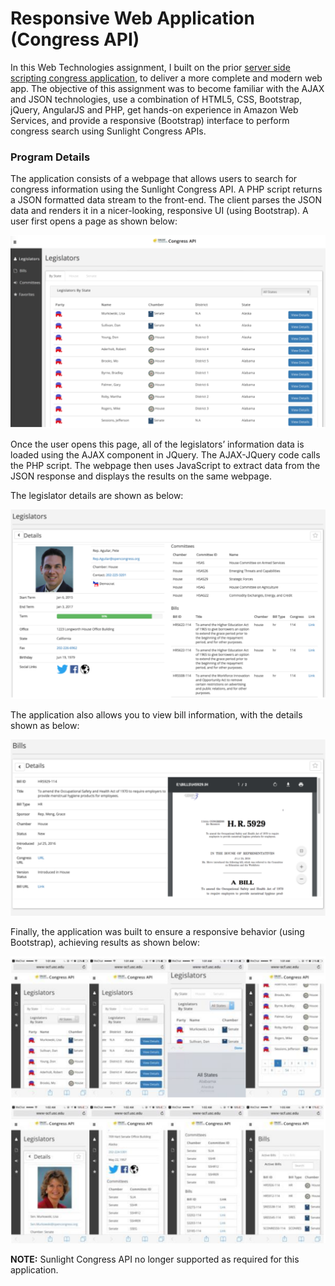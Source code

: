 # Responsive Web Application  (Congress API)

In this Web Technologies assignment, I built on the prior [server side scripting congress  application](https://github.com/hachuele/congress-server-side-scripting), to deliver a more complete and modern web app. The objective of this assignment was to become familiar with the AJAX and JSON technologies, use a combination of HTML5, CSS, Bootstrap, jQuery, AngularJS and PHP, get hands-on experience in Amazon Web Services, and provide a responsive (Bootstrap) interface to perform congress search using Sunlight Congress APIs.



### Program Details

The application consists of a webpage that allows users to search for congress information using the Sunlight Congress API. A PHP script returns a JSON formatted data stream to the front-end. The client parses the JSON data and renders it in a nicer-looking, responsive UI (using Bootstrap). A user first opens a page as shown below:

![congress-search-legislators](congress_search_legislators.PNG)



Once the user opens this page, all of the legislators’ information data is loaded using the AJAX component in JQuery. The AJAX-JQuery code calls the PHP script. The webpage then uses JavaScript to extract data from the JSON response and displays the results on the same webpage.

The legislator details are shown as below:

![congress-search-legislators-details](congress_legislator_details.PNG)



The application also allows you to view bill information, with the details shown as below:

![congress-search-bills](congress_search_bills.PNG)



Finally, the application was built to ensure a responsive behavior (using Bootstrap), achieving results as shown below:

![congress-search-mobile](congress_mobile.PNG)



**NOTE:** Sunlight Congress API no longer supported as required for this application.
